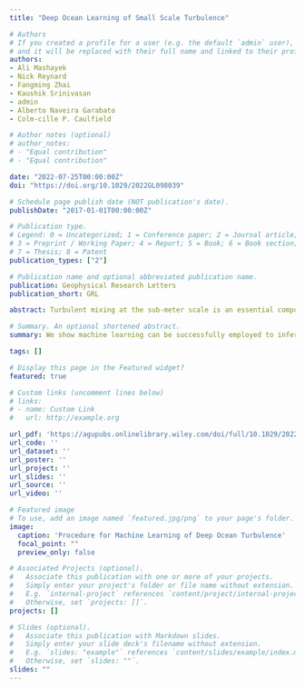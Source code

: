 ```yaml
---
title: "Deep Ocean Learning of Small Scale Turbulence"

# Authors
# If you created a profile for a user (e.g. the default `admin` user), write the username (folder name) here
# and it will be replaced with their full name and linked to their profile.
authors:
- Ali Mashayek
- Nick Reynard
- Fangming Zhai
- Kaushik Srinivasan
- admin
- Alberto Naveira Garabato
- Colm-cille P. Caulfield

# Author notes (optional)
# author_notes:
# - "Equal contribution"
# - "Equal contribution"

date: "2022-07-25T00:00:00Z"
doi: "https://doi.org/10.1029/2022GL098039"

# Schedule page publish date (NOT publication's date).
publishDate: "2017-01-01T00:00:00Z"

# Publication type.
# Legend: 0 = Uncategorized; 1 = Conference paper; 2 = Journal article;
# 3 = Preprint / Working Paper; 4 = Report; 5 = Book; 6 = Book section;
# 7 = Thesis; 8 = Patent
publication_types: ["2"]

# Publication name and optional abbreviated publication name.
publication: Geophysical Research Letters
publication_short: GRL

abstract: Turbulent mixing at the sub-meter scale is an essential component of the ocean's meridional overturning circulation and its associated global redistribution of heat, carbon, nutrients, pollutants, and other tracers. Whereas direct turbulence observations in the ocean interior are limited to a modest collection of field programs, basic information such as temperature, salinity, and depth is available globally. Here, we show that supervised machine learning algorithms can be trained on the existing turbulence data to develop skillful predictions of the key properties of turbulence from T, S, Z, and topographic data. This constitutes a promising first step toward a hybrid physics-artificial intelligence approach to parameterization of turbulent mixing in ocean and climate models.

# Summary. An optional shortened abstract.
summary: We show machine learning can be successfully employed to infer turbulent mixing from quantities measured routinely by global observational programs. Published in **GRL 2022**.

tags: []

# Display this page in the Featured widget?
featured: true

# Custom links (uncomment lines below)
# links:
# - name: Custom Link
#   url: http://example.org

url_pdf: 'https://agupubs.onlinelibrary.wiley.com/doi/full/10.1029/2022GL098039'
url_code: ''
url_dataset: ''
url_poster: ''
url_project: ''
url_slides: ''
url_source: ''
url_video: ''

# Featured image
# To use, add an image named `featured.jpg/png` to your page's folder.
image:
  caption: 'Procedure for Machine Learning of Deep Ocean Turbulence'
  focal_point: ""
  preview_only: false

# Associated Projects (optional).
#   Associate this publication with one or more of your projects.
#   Simply enter your project's folder or file name without extension.
#   E.g. `internal-project` references `content/project/internal-project/index.md`.
#   Otherwise, set `projects: []`.
projects: []

# Slides (optional).
#   Associate this publication with Markdown slides.
#   Simply enter your slide deck's filename without extension.
#   E.g. `slides: "example"` references `content/slides/example/index.md`.
#   Otherwise, set `slides: ""`.
slides: ""
---
```


<!-- {{% callout note %}}
Click the *Cite* button above to demo the feature to enable visitors to import publication metadata into their reference management software.
{{% /callout %}}

{{% callout note %}}
Create your slides in Markdown - click the *Slides* button to check out the example.
{{% /callout %}}

Supplementary notes can be added here, including [code, math, and images](https://wowchemy.com/docs/writing-markdown-latex/). -->
